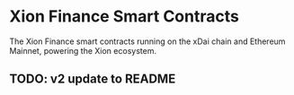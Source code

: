 # Xion Finance Smart Contracts

The Xion Finance smart contracts running on the xDai chain and Ethereum Mainnet, powering the Xion ecosystem.

## TODO: v2 update to README
